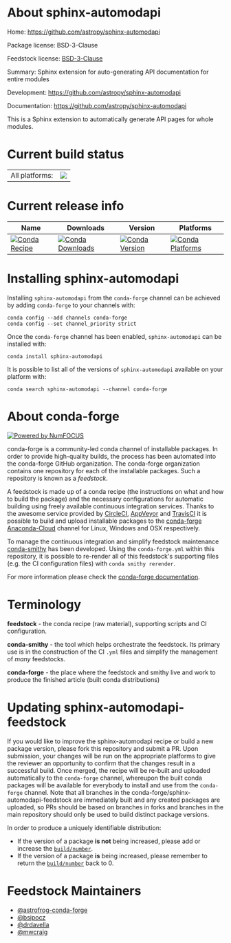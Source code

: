 About sphinx-automodapi
=======================

Home: https://github.com/astropy/sphinx-automodapi

Package license: BSD-3-Clause

Feedstock license: [BSD-3-Clause](https://github.com/conda-forge/sphinx-automodapi-feedstock/blob/master/LICENSE.txt)

Summary: Sphinx extension for auto-generating API documentation for entire modules

Development: https://github.com/astropy/sphinx-automodapi

Documentation: https://github.com/astropy/sphinx-automodapi

This is a Sphinx extension to automatically generate API pages for whole
modules.


Current build status
====================


<table><tr><td>All platforms:</td>
    <td>
      <a href="https://dev.azure.com/conda-forge/feedstock-builds/_build/latest?definitionId=3554&branchName=master">
        <img src="https://dev.azure.com/conda-forge/feedstock-builds/_apis/build/status/sphinx-automodapi-feedstock?branchName=master">
      </a>
    </td>
  </tr>
</table>

Current release info
====================

| Name | Downloads | Version | Platforms |
| --- | --- | --- | --- |
| [![Conda Recipe](https://img.shields.io/badge/recipe-sphinx--automodapi-green.svg)](https://anaconda.org/conda-forge/sphinx-automodapi) | [![Conda Downloads](https://img.shields.io/conda/dn/conda-forge/sphinx-automodapi.svg)](https://anaconda.org/conda-forge/sphinx-automodapi) | [![Conda Version](https://img.shields.io/conda/vn/conda-forge/sphinx-automodapi.svg)](https://anaconda.org/conda-forge/sphinx-automodapi) | [![Conda Platforms](https://img.shields.io/conda/pn/conda-forge/sphinx-automodapi.svg)](https://anaconda.org/conda-forge/sphinx-automodapi) |

Installing sphinx-automodapi
============================

Installing `sphinx-automodapi` from the `conda-forge` channel can be achieved by adding `conda-forge` to your channels with:

```
conda config --add channels conda-forge
conda config --set channel_priority strict
```

Once the `conda-forge` channel has been enabled, `sphinx-automodapi` can be installed with:

```
conda install sphinx-automodapi
```

It is possible to list all of the versions of `sphinx-automodapi` available on your platform with:

```
conda search sphinx-automodapi --channel conda-forge
```


About conda-forge
=================

[![Powered by
NumFOCUS](https://img.shields.io/badge/powered%20by-NumFOCUS-orange.svg?style=flat&colorA=E1523D&colorB=007D8A)](https://numfocus.org)

conda-forge is a community-led conda channel of installable packages.
In order to provide high-quality builds, the process has been automated into the
conda-forge GitHub organization. The conda-forge organization contains one repository
for each of the installable packages. Such a repository is known as a *feedstock*.

A feedstock is made up of a conda recipe (the instructions on what and how to build
the package) and the necessary configurations for automatic building using freely
available continuous integration services. Thanks to the awesome service provided by
[CircleCI](https://circleci.com/), [AppVeyor](https://www.appveyor.com/)
and [TravisCI](https://travis-ci.com/) it is possible to build and upload installable
packages to the [conda-forge](https://anaconda.org/conda-forge)
[Anaconda-Cloud](https://anaconda.org/) channel for Linux, Windows and OSX respectively.

To manage the continuous integration and simplify feedstock maintenance
[conda-smithy](https://github.com/conda-forge/conda-smithy) has been developed.
Using the ``conda-forge.yml`` within this repository, it is possible to re-render all of
this feedstock's supporting files (e.g. the CI configuration files) with ``conda smithy rerender``.

For more information please check the [conda-forge documentation](https://conda-forge.org/docs/).

Terminology
===========

**feedstock** - the conda recipe (raw material), supporting scripts and CI configuration.

**conda-smithy** - the tool which helps orchestrate the feedstock.
                   Its primary use is in the construction of the CI ``.yml`` files
                   and simplify the management of *many* feedstocks.

**conda-forge** - the place where the feedstock and smithy live and work to
                  produce the finished article (built conda distributions)


Updating sphinx-automodapi-feedstock
====================================

If you would like to improve the sphinx-automodapi recipe or build a new
package version, please fork this repository and submit a PR. Upon submission,
your changes will be run on the appropriate platforms to give the reviewer an
opportunity to confirm that the changes result in a successful build. Once
merged, the recipe will be re-built and uploaded automatically to the
`conda-forge` channel, whereupon the built conda packages will be available for
everybody to install and use from the `conda-forge` channel.
Note that all branches in the conda-forge/sphinx-automodapi-feedstock are
immediately built and any created packages are uploaded, so PRs should be based
on branches in forks and branches in the main repository should only be used to
build distinct package versions.

In order to produce a uniquely identifiable distribution:
 * If the version of a package **is not** being increased, please add or increase
   the [``build/number``](https://docs.conda.io/projects/conda-build/en/latest/resources/define-metadata.html#build-number-and-string).
 * If the version of a package **is** being increased, please remember to return
   the [``build/number``](https://docs.conda.io/projects/conda-build/en/latest/resources/define-metadata.html#build-number-and-string)
   back to 0.

Feedstock Maintainers
=====================

* [@astrofrog-conda-forge](https://github.com/astrofrog-conda-forge/)
* [@bsipocz](https://github.com/bsipocz/)
* [@drdavella](https://github.com/drdavella/)
* [@mwcraig](https://github.com/mwcraig/)

